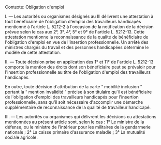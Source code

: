 Contexte: Obligation d'emploi

I. — Les autorités ou organismes désignés au III délivrent une attestation à tout bénéficiaire de l'obligation d'emploi des travailleurs handicapés mentionné à l'article L. 5212-2 à l'occasion de la notification de la décision prévue selon le cas aux 2°, 3°, 4°, 5° et 9° de l'article L. 5212-13. Cette attestation mentionne la reconnaissance de la qualité de bénéficiaire de l'obligation d'emploi en vue de l'insertion professionnelle. Un arrêté des ministres chargés du travail et des personnes handicapées détermine le modèle de cette attestation.

II. — Toute décision prise en application des 1° et 11° de l'article L. 5212-13 comporte la mention des droits dont son bénéficiaire peut se prévaloir pour l'insertion professionnelle au titre de l'obligation d'emploi des travailleurs handicapés.

En outre, toute décision d'attribution de la carte “ mobilité inclusion ” portant la “ mention invalidité ” précise à son titulaire qu'il est bénéficiaire de l'obligation d'emploi des travailleurs handicapés pour l'insertion professionnelle, sans qu'il soit nécessaire d'accomplir une démarche supplémentaire de reconnaissance de la qualité de travailleur handicapé.

III. — Les autorités ou organismes qui délivrent les décisions ou attestations mentionnées au présent article sont, selon le cas : 1° Le ministre de la défense, ou le ministre de l'intérieur pour les militaires de la gendarmerie nationale ; 2° La caisse primaire d'assurance maladie ; 3° La mutualité sociale agricole.